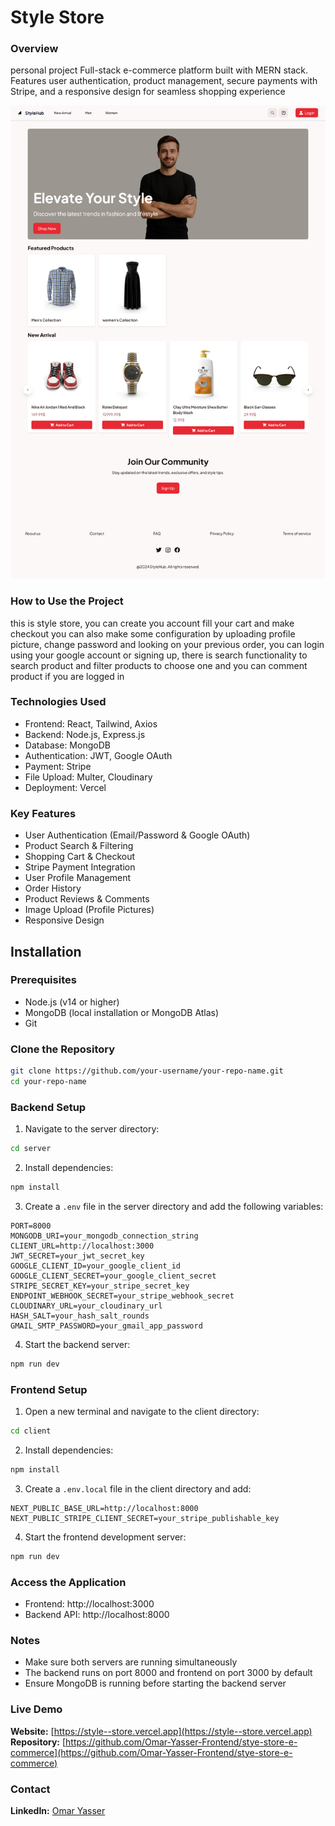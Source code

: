# Style Store

### Overview

personal project Full-stack e-commerce platform built with MERN stack. Features user authentication, product management, secure payments with Stripe, and a responsive design for seamless shopping experience

![image of the store landing page](./assets/Screenshot.png)

### How to Use the Project

this is style store, you can create you account fill your cart and make checkout you can also make some configuration by uploading profile picture, change password and looking on your previous order, you can login using your google account or signing up, there is search functionality to search product and filter products to choose one and you can comment product if you are logged in

### Technologies Used

- Frontend: React, Tailwind, Axios
- Backend: Node.js, Express.js
- Database: MongoDB
- Authentication: JWT, Google OAuth
- Payment: Stripe
- File Upload: Multer, Cloudinary
- Deployment: Vercel

### Key Features

- User Authentication (Email/Password & Google OAuth)
- Product Search & Filtering
- Shopping Cart & Checkout
- Stripe Payment Integration
- User Profile Management
- Order History
- Product Reviews & Comments
- Image Upload (Profile Pictures)
- Responsive Design

## Installation

### Prerequisites
- Node.js (v14 or higher)
- MongoDB (local installation or MongoDB Atlas)
- Git

### Clone the Repository
```bash
git clone https://github.com/your-username/your-repo-name.git
cd your-repo-name
```

### Backend Setup

1. Navigate to the server directory:
```bash
cd server
```

2. Install dependencies:
```bash
npm install
```

3. Create a `.env` file in the server directory and add the following variables:
```env
PORT=8000
MONGODB_URI=your_mongodb_connection_string
CLIENT_URL=http://localhost:3000
JWT_SECRET=your_jwt_secret_key
GOOGLE_CLIENT_ID=your_google_client_id
GOOGLE_CLIENT_SECRET=your_google_client_secret
STRIPE_SECRET_KEY=your_stripe_secret_key
ENDPOINT_WEBHOOK_SECRET=your_stripe_webhook_secret
CLOUDINARY_URL=your_cloudinary_url
HASH_SALT=your_hash_salt_rounds
GMAIL_SMTP_PASSWORD=your_gmail_app_password
```

4. Start the backend server:
```bash
npm run dev
```

### Frontend Setup

1. Open a new terminal and navigate to the client directory:
```bash
cd client
```

2. Install dependencies:
```bash
npm install
```

3. Create a `.env.local` file in the client directory and add:
```env
NEXT_PUBLIC_BASE_URL=http://localhost:8000
NEXT_PUBLIC_STRIPE_CLIENT_SECRET=your_stripe_publishable_key
```

4. Start the frontend development server:
```bash
npm run dev
```

### Access the Application

- Frontend: http://localhost:3000
- Backend API: http://localhost:8000

### Notes
- Make sure both servers are running simultaneously
- The backend runs on port 8000 and frontend on port 3000 by default
- Ensure MongoDB is running before starting the backend server

### Live Demo

**Website:** [https://style--store.vercel.app](https://style--store.vercel.app)
**Repository:** [https://github.com/Omar-Yasser-Frontend/stye-store-e-commerce](https://github.com/Omar-Yasser-Frontend/stye-store-e-commerce)

### Contact

**LinkedIn:** [Omar Yasser](https://www.linkedin.com/in/omar-yasser-2440aa262)